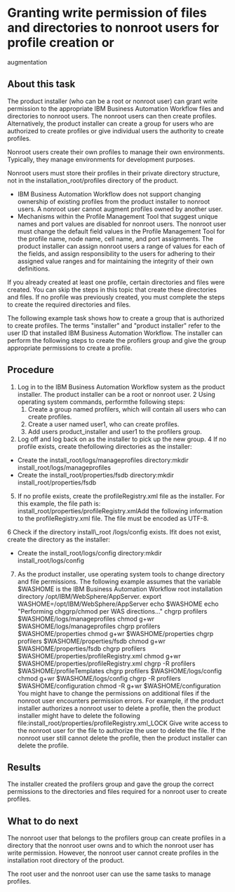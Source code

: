 # Granting write permission of files and directories to nonroot users for profile creation or
augmentation

## About this task

The product installer (who can be a root or
nonroot user) can grant write permission to the appropriate IBM Business Automation Workflow files
and directories to nonroot users. The nonroot users can then create
profiles. Alternatively, the product installer can create a group
for users who are authorized to create profiles or give individual
users the authority to create profiles.

Nonroot users create their own profiles
to manage their own environments. Typically, they manage environments
for development purposes.

Nonroot users must store their profiles
in their private directory structure, not in the installation\_root/profiles directory
of the product.

- IBM Business Automation Workflow does
not support changing ownership of existing profiles from the product
installer to nonroot users. A nonroot user cannot augment profiles
owned by another user.
- Mechanisms within the Profile Management Tool that suggest unique
names and port values are disabled for nonroot users. The nonroot
user must change the default field values in the Profile Management
Tool for the profile name, node name, cell name, and port assignments.
The product installer can assign nonroot users a range of values for
each of the fields, and assign responsibility to the users for adhering
to their assigned value ranges and for maintaining the integrity of
their own definitions.

If you already created at least
one profile, certain directories and files were created. You can skip
the steps in this topic that create these directories and files. If
no profile was previously created, you must complete the steps to
create the required directories and files.

The
following example task shows how to create a group that is authorized
to create profiles. The terms "installer" and "product installer"
refer to the user ID that installed IBM Business Automation Workflow. The
installer can perform the following steps to create the profilers group
and give the group appropriate permissions to create a profile.

## Procedure

1. Log in to the IBM Business Automation Workflow system
as the product installer. The product installer can be
a root or nonroot user.
2 Using operating system commands, performthe following steps:
    1. Create a group named profilers, which
will contain all users who can create profiles.
    2. Create a user named user1, who can
create profiles.
    3. Add users product\_installer and user1 to
the profilers group.
3. Log off and log back on as the installer to
pick up the new group.
4 If no profile exists, create thefollowing directories as the installer:

- Create the install\_root/logs/manageprofiles directory:mkdir install\_root/logs/manageprofiles
- Create the install\_root/properties/fsdb directory:mkdir install\_root/properties/fsdb
5. If no profile exists, create the profileRegistry.xml file
as the installer. For this example, the file path is: install\_root/properties/profileRegistry.xmlAdd
the following information to the profileRegistry.xml file.
The file must be encoded as UTF-8.<?xml version="1.0" encoding="UTF-8"?>
<profiles/>
6 Check if the directory install\_root /logs/config exists. Ifit does not exist, create the directory as the installer:

- Create the install\_root/logs/config
directory:mkdir install\_root/logs/config
7. As the product installer, use operating system tools to change
directory and file permissions.   The following example assumes that the variable
$WASHOME is the IBM Business Automation Workflow root installation
directory /opt/IBM/WebSphere/AppServer.
export WASHOME=/opt/IBM/WebSphere/AppServer
echo $WASHOME
echo "Performing chggrp/chmod per WAS directions..."
chgrp profilers $WASHOME/logs/manageprofiles
chmod g+wr  $WASHOME/logs/manageprofiles
chgrp profilers $WASHOME/properties
chmod g+wr  $WASHOME/properties
chgrp profilers $WASHOME/properties/fsdb
chmod g+wr  $WASHOME/properties/fsdb
chgrp profilers $WASHOME/properties/profileRegistry.xml
chmod g+wr  $WASHOME/properties/profileRegistry.xml
chgrp -R profilers $WASHOME/profileTemplates
chgrp profilers $WASHOME/logs/config
chmod g+wr  $WASHOME/logs/config
chgrp -R profilers $WASHOME/configuration
chmod -R g+wr  $WASHOME/configuration
You might have to change the permissions on additional files if the nonroot user
encounters permission errors. For example, if the product installer authorizes a nonroot user to
delete a profile, then the product installer might have to delete the following
file:install\_root/properties/profileRegistry.xml\_LOCK Give
write access to the nonroot user for the file to authorize the user to delete the file. If the
nonroot user still cannot delete the profile, then the product installer can delete the
profile.

## Results

The installer created the profilers group
and gave the group the correct permissions to the directories and
files required for a nonroot user to create profiles.

## What to do next

The
nonroot user that belongs to the profilers group
can create profiles in a directory that the nonroot user owns and
to which the nonroot user has write permission. However, the nonroot
user cannot create profiles in the installation root directory of
the product.

The root user and the nonroot user
can use the same tasks to manage profiles.